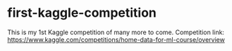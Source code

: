 # first-kaggle-competition
This is my 1st Kaggle competition of many more to come.
Competition link: https://www.kaggle.com/competitions/home-data-for-ml-course/overview
